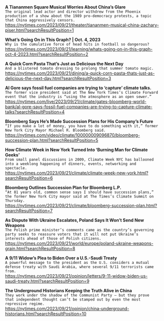 **A Tiananmen Square Musical Worries About China’s Glare**\
`The original lead actor and director withdrew from the Phoenix production of a show about the 1989 pro-democracy protests, a topic that China aggressively censors.`\
https://nytimes.com/2023/09/21/theater/tiananmen-musical-china-zachary-piser.html?searchResultPosition=1

**What’s Going On in This Graph? | Oct. 4, 2023**\
`Why is the cumulative force of head hits in football so dangerous?`\
https://nytimes.com/2023/09/21/learning/whats-going-on-in-this-graph-oct-4-2023.html?searchResultPosition=2

**A Quick Corn Pasta That’s Just as Delicious the Next Day**\
`And a blistered tomato dressing to prolong that summer tomato magic.`\
https://nytimes.com/2023/09/21/dining/a-quick-corn-pasta-thats-just-as-delicious-the-next-day.html?searchResultPosition=3

**Al Gore says fossil fuel companies are trying to ‘capture’ climate talks.**\
`The former vice president said at The New York Times’s Climate Forward event that the industry is “using the atmosphere as an open sewer.”`\
https://nytimes.com/live/2023/09/21/climate/gates-bloomberg-world-bank/al-gore-says-fossil-fuel-companies-are-trying-to-capture-climate-talks?searchResultPosition=4

**Bloomberg Says He’s Made Succession Plans for His Company’s Future**\
`“If you make a lot of money, you have to do something with it,” former New York City Mayor Michael R. Bloomberg said.`\
https://nytimes.com/video/climate/100000009096870/bloomberg-succession-plan.html?searchResultPosition=5

**How Climate Week in New York Turned Into ‘Burning Man for Climate Geeks’**\
`From small panel discussions in 2009, Climate Week NYC has ballooned into a weeklong happening of dinners, events, networking and spectacle.`\
https://nytimes.com/2023/09/21/climate/climate-week-new-york.html?searchResultPosition=6

**Bloomberg Outlines Succession Plan for Bloomberg L.P.**\
`“At 81 years old, common sense says I should have succession plans,” the former New York City mayor said at The Times’s Climate Summit on Thursday.`\
https://nytimes.com/2023/09/21/climate/bloomberg-succession-plan.html?searchResultPosition=7

**As Dispute With Ukraine Escalates, Poland Says It Won’t Send New Weapons**\
`The Polish prime minister’s comments came as the country’s governing party seeks to reassure voters that it will not put Ukraine’s interests ahead of those of Polish citizens.`\
https://nytimes.com/2023/09/21/world/europe/poland-ukraine-weapons-grain.html?searchResultPosition=8

**A 9/11 Widow’s Plea to Biden Over a U.S.-Saudi Treaty**\
`A powerful message to the president as the U.S. considers a mutual defense treaty with Saudi Arabia, where several 9/11 terrorists came from.`\
https://nytimes.com/2023/09/21/opinion/letters/9-11-widow-biden-us-saudi-treaty.html?searchResultPosition=9

**The Underground Historians Keeping the Truth Alive in China**\
`They work under the shadow of the Communist Party — but they prove that independent thought can’t be stamped out by even the most repressive regime.`\
https://nytimes.com/2023/09/21/opinion/china-underground-historians.html?searchResultPosition=10

